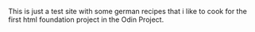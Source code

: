 This is just a test site with some german recipes that i like to cook for the first html foundation project in the Odin Project.